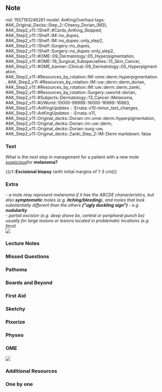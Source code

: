 ## Note
nid: 1557183246261
model: AnKingOverhaul
tags: #AK_Original_Decks::Step_2::Cheesy_Dorian_(M3), #AK_Step2_v11::!Shelf::#Cards_AnKing_Skipped, #AK_Step2_v11::!Shelf::IM::no_dupes, #AK_Step2_v11::!Shelf::IM::no_dupes::only_step2, #AK_Step2_v11::!Shelf::Surgery::no_dupes, #AK_Step2_v11::!Shelf::Surgery::no_dupes::only_step2, #AK_Step2_v11::#OME::09_Dermatology::05_Hyperpigmentation, #AK_Step2_v11::#OME::16_Surgical_Subspecialties::13_Skin_Cancer, #AK_Step2_v11::#OME_banner::Clinical::09_Dermatology::05_Hyperpigmentation, #AK_Step2_v11::#Resources_by_rotation::IM::ome::derm::hyperpigmentation, #AK_Step2_v11::#Resources_by_rotation::IM::uw::derm::derm_dorian, #AK_Step2_v11::#Resources_by_rotation::IM::uw::derm::derm_zanki, #AK_Step2_v11::#Resources_by_rotation::Surgery::uworld::dorian, #AK_Step2_v11::#Subjects::Dermatology::13_Cancer::Melanoma, #AK_Step2_v11::#UWorld::10000-99999::16000-16999::16863, #AK_Step2_v11::$AnKingUpdates::$Errata::v10-minor_text_changes, #AK_Step2_v11::$AnKingUpdates::$Errata::v11, #AK_Step2_v11::Original_decks::Dorian::im::ome::derm::hyperpigmentation, #AK_Step2_v11::Original_decks::Dorian::im::uw::derm, #AK_Step2_v11::Original_decks::Dorian::surg::uw, #AK_Step2_v11::Original_decks::Zanki_Step_2::IM::Derm
markdown: false

### Text
What is the <i>next step</i> in management for a patient with a new
mole <u>suspicious</u>for <b>melanoma?</b>
<div>
  {{c1::<b>Excisional biopsy</b> (with initial margins of 1-3 cm)}}
</div>

### Extra
<div>
  <i>- a mole may represent melanoma if it has the</i> <i>ABCDE
  characteristics, but also <b>symptomatic</b> moles (e.g.
  <b>itching/bleeding</b>), and moles that look substantially
  different than the others <b>("ugly duckling sign")</b> - e.g.
  <b>nodularity</b></i>
</div>
<div>
  <div>
    <i>- partial excision (e.g. deep shave bx, central or
    peripheral punch bx) usually for large lesions or lesions
    located in problematic locations (e.g. face)</i>
  </div>
  <div>
    <i><img src="paste-2558688111886337.jpg"></i>
  </div>
</div>

### Lecture Notes


### Missed Questions


### Pathoma


### Boards and Beyond


### First Aid


### Sketchy


### Pixorize


### Physeo


### OME
<div class="ome-widget">
  <a href=
  "https://onlinemeded.org/spa/dermatology/hyperpigmentation/acquire?ref=anki">
  <img src="_OME_AnkiFlashcards_Lesson_5.png"></a>
</div>

### Additional Resources


### One by one

